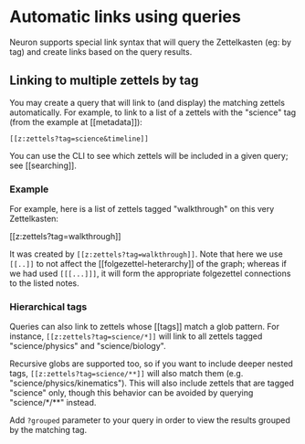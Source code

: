 # Automatic links using queries

Neuron supports special link syntax that will query the Zettelkasten (eg: by
tag) and create links based on the query results.

## Linking to multiple zettels by tag

You may create a query that will link to (and display) the matching zettels automatically. For
example, to link to a list of a zettels with the "science" tag (from the example
at [[metadata]]):

```
[[z:zettels?tag=science&timeline]]
```

You can use the CLI to see which zettels will be included in a given query; see
[[searching]].

### Example

For example, here is a list of zettels tagged "walkthrough" on this very
Zettelkasten:

[[z:zettels?tag=walkthrough]]

It was created by `[[z:zettels?tag=walkthrough]]`. Note that here we
use `[[..]]` to not affect the [[folgezettel-heterarchy]] of the graph; whereas if we had used
`[[[...]]]`, it will form the appropriate folgezettel connections to the listed
notes.

### Hierarchical tags

Queries can also link to zettels whose [[tags]] match a glob pattern. For
instance, `[[z:zettels?tag=science/*]]` will link to all zettels tagged
"science/physics" and "science/biology".

Recursive globs are supported too, so if you want to include deeper nested tags,
`[[z:zettels?tag=science/**]]` will also match them (e.g.
"science/physics/kinematics"). This will also include zettels that are tagged
"science" only, though this behavior can be avoided by querying
"science/\*/\*\*" instead.

Add `?grouped` parameter to your query in order to view the results grouped by
the matching tag.
